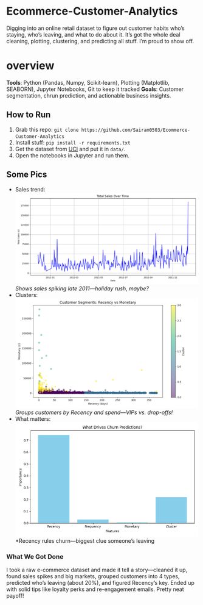 # Ecommerce-Customer-Analytics
Digging into an online retail dataset to figure out customer habits who’s staying, who’s leaving, and what to do about it. It’s got the whole deal cleaning, plotting, clustering, and predicting all stuff. I’m proud to show off.
# overview
**Tools**: Python (Pandas, Numpy, Scikit-learn), Plotting (Matplotlib, SEABORN), Jupyter Notebooks, Git to keep it tracked 
**Goals**: Customer segmentation, chrun prediction, and actionable business insights.

## How to Run
1. Grab this repo: `git clone https://github.com/Sairam0503/Ecommerce-Customer-Analytics`
2. Install stuff: `pip install -r requirements.txt`
3. Get the dataset from [UCI](https://archive.ics.uci.edu/ml/datasets/Online+Retail) and put it in `data/`.
4. Open the notebooks in Jupyter and run them.

## Some Pics
- Sales trend: ![Sales Plot](plots/sales_over_time.png)
   *Shows sales spiking late 2011—holiday rush, maybe?*
- Clusters: ![Cluster Scatter](plots/cluster_scatter.png)
   *Groups customers by Recency and spend—VIPs vs. drop-offs!*
- What matters: ![Feature Importance](plots/feature_importance.png)
   *Recency rules churn—biggest clue someone’s leaving

### What We Got Done
I took a raw e-commerce dataset and made it tell a story—cleaned it up, found sales spikes and big markets, grouped customers into 4 types, predicted who’s leaving (about 20%), and figured Recency’s key. Ended up with solid tips like loyalty perks and re-engagement emails. Pretty neat payoff!